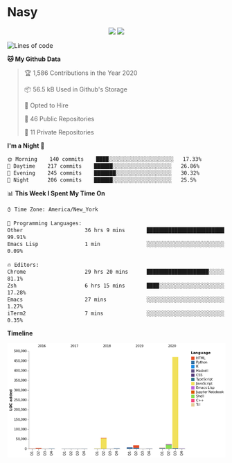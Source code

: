 # Nasy

<p align="center">
<img height="200" src="https://github-readme-stats.vercel.app/api?username=nasyxx&count_private=true&show_icons=true&theme=dracula&include_all_commits=true"/>
<img height="200" src="https://github-readme-stats.vercel.app/api/top-langs/?username=nasyxx&theme=dracula&hide=html,jupyter+notebook&count_private=true&show_icons=true"
</p>

<!--START_SECTION:waka-->
![Lines of code](https://img.shields.io/badge/From%20Hello%20World%20I%27ve%20Written-16.9%20million%20lines%20of%20code-blue)

**🐱 My Github Data** 

> 🏆 1,586 Contributions in the Year 2020
 > 
> 📦 56.5 kB Used in Github's Storage 
 > 
> 💼 Opted to Hire
 > 
> 📜 46 Public Repositories
 > 
> 🔑 11 Private Repositories 

**I'm a Night 🦉** 

```text
🌞 Morning    140 commits    ████░░░░░░░░░░░░░░░░░░░░░   17.33% 
🌆 Daytime    217 commits    ██████░░░░░░░░░░░░░░░░░░░   26.86% 
🌃 Evening    245 commits    ███████░░░░░░░░░░░░░░░░░░   30.32% 
🌙 Night      206 commits    ██████░░░░░░░░░░░░░░░░░░░   25.5%

```


📊 **This Week I Spent My Time On** 

```text
⌚︎ Time Zone: America/New_York

💬 Programming Languages: 
Other                    36 hrs 9 mins       █████████████████████████   99.91% 
Emacs Lisp               1 min               ░░░░░░░░░░░░░░░░░░░░░░░░░   0.09%

🔥 Editors: 
Chrome                   29 hrs 20 mins      ████████████████████░░░░░   81.1% 
Zsh                      6 hrs 15 mins       ████░░░░░░░░░░░░░░░░░░░░░   17.28% 
Emacs                    27 mins             ░░░░░░░░░░░░░░░░░░░░░░░░░   1.27% 
iTerm2                   7 mins              ░░░░░░░░░░░░░░░░░░░░░░░░░   0.35%

```

**Timeline**

![Chart not found](https://github.com/nasyxx/nasyxx/blob/master/charts/bar_graph.png) 


<!--END_SECTION:waka-->

<!-- ![visitors](https://visitor-badge.laobi.icu/badge?page_id=nasyxx.nasyxx) -->
